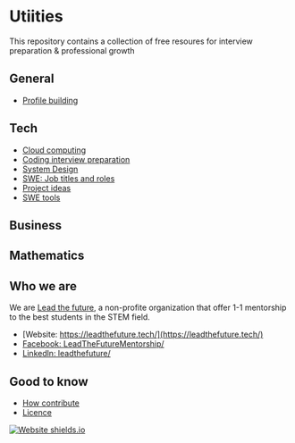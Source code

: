 # Utiities
This repository contains a collection of free resoures for interview preparation &amp; professional growth

## General 
* [Profile building](profile_essential/README.md)

## Tech 
* [Cloud computing](cloud_computing/README.md)
* [Coding interview preparation](coding_interview_preparation/README.md)
* [System Design](system_design/README.md)
* [SWE: Job titles and roles](https://www.holloway.com/s/trh-job-titles-levels-fundamentals-for-software-engineering)
* [Project ideas](project_ideas/README.md)
* [SWE tools](swe_tools/README.md)


## Business 


## Mathematics


## Who we are
We are [Lead the future](https://leadthefuture.tech/), a non-profite organization that offer 1-1 mentorship to the best students in the STEM field. 
* [Website: https://leadthefuture.tech/](https://leadthefuture.tech/)
* [Facebook: LeadTheFutureMentorship/](https://www.facebook.com/LeadTheFutureMentorship/)
* [Linkedln: leadthefuture/](https://www.linkedin.com/company/leadthefuture/)

## Good to know

* [How contribute](CONTRIBUTING.md)
* [Licence](LICENCE)

[![Website shields.io](https://img.shields.io/static/v1.svg?label=support&message=us-now&color=green)](https://leadthefuture.tech/dona/)
